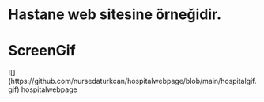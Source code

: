 
<h1> Hastane web sitesine örneğidir. </h1>
<h1> ScreenGif </h1>
![](https://github.com/nursedaturkcan/hospitalwebpage/blob/main/hospitalgif.gif) hospitalwebpage
